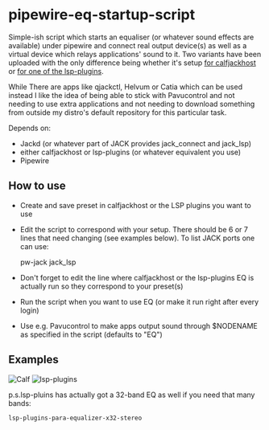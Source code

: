 # pipewire-eq-startup-script
Simple-ish script which starts an equaliser (or whatever sound effects are available) under pipewire and connect real output device(s) as well as a virtual device which relays applications' sound to it. Two variants have been uploaded with the only difference being whether it's setup [for calfjackhost](https://github.com/d-wid/pipewire-eq-startup-script/blob/main/start-calf.sh) or [for one of the lsp-plugins](https://github.com/d-wid/pipewire-eq-startup-script/blob/main/start-lspeq.sh).

While There are apps like qjackctl, Helvum or Catia which can be used instead I like the idea of being able to stick with Pavucontrol and not needing to use extra applications and not needing to download something from outside my distro's default repository for this particular task.

Depends on:
- Jackd (or whatever part of JACK provides jack_connect and jack_lsp)
- either calfjackhost or lsp-plugins (or whatever equivalent you use)
- Pipewire

## How to use
- Create and save preset in calfjackhost or the LSP plugins you want to use
- Edit the script to correspond with your setup. There should be 6 or 7 lines that need changing (see examples below). To list JACK ports one can use:
 
    pw-jack jack_lsp
- Don't forget to edit the line where calfjackhost or the lsp-plugins EQ is actually run so they correspond to your preset(s)
- Run the script when you want to use EQ (or make it run right after every login)
- Use e.g. Pavucontrol to make apps output sound through $NODENAME as specified in the script (defaults to "EQ")

## Examples
![Calf](https://github.com/d-wid/pipewire-eq-startup-script/blob/main/calf.png)
![lsp-plugins](https://github.com/d-wid/pipewire-eq-startup-script/blob/main/lsp.png)

p.s.lsp-pluins has actually got a 32-band EQ as well if you need that many bands:

    lsp-plugins-para-equalizer-x32-stereo
